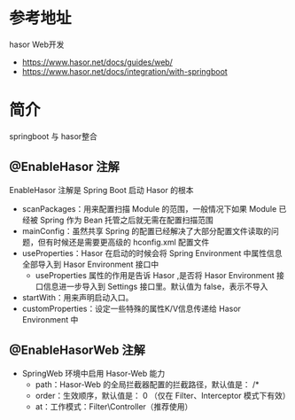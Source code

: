# 参考地址
hasor Web开发
- https://www.hasor.net/docs/guides/web/
- https://www.hasor.net/docs/integration/with-springboot

# 简介
springboot 与 hasor整合

## @EnableHasor 注解
EnableHasor 注解是 Spring Boot 启动 Hasor 的根本
- scanPackages：用来配置扫描 Module 的范围，一般情况下如果 Module 已经被 Spring 作为 Bean 托管之后就无需在配置扫描范围
- mainConfig：虽然共享 Spring 的配置已经解决了大部分配置文件读取的问题，但有时候还是需要更高级的 hconfig.xml 配置文件
- useProperties：Hasor 在启动的时候会将 Spring Environment 中属性信息全部导入到 Hasor Environment 接口中
    - useProperties 属性的作用是告诉 Hasor ,是否将 Hasor Environment 接口信息进一步导入到 Settings 接口里。默认值为 false，表示不导入
- startWith：用来声明启动入口。
- customProperties：设定一些特殊的属性K/V信息传递给 Hasor Environment 中

## @EnableHasorWeb 注解
- SpringWeb 环境中启用 Hasor-Web 能力
    - path：Hasor-Web 的全局拦截器配置的拦截路径，默认值是： /*
    - order：生效顺序，默认值是： 0 （仅在 Filter、Interceptor 模式下有效）
    - at：工作模式：Filter\Controller（推荐使用）